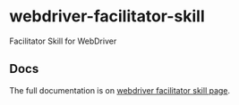 # webdriver-facilitator-skill
Facilitator Skill for WebDriver

## Docs
The full documentation is on [webdriver facilitator skill page](https://definitylabs.github.io/#/products/webdriver-facilitator-skill).
